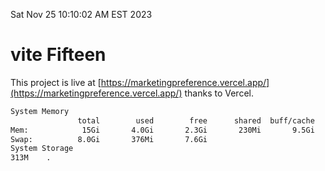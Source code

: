 Sat Nov 25 10:10:02 AM EST 2023

# vite Fifteen


This project is live at [https://marketingpreference.vercel.app/](https://marketingpreference.vercel.app/) thanks to Vercel.

```bash
System Memory
               total        used        free      shared  buff/cache   available
Mem:            15Gi       4.0Gi       2.3Gi       230Mi       9.5Gi        11Gi
Swap:          8.0Gi       376Mi       7.6Gi
System Storage
313M	.
```
```bash

